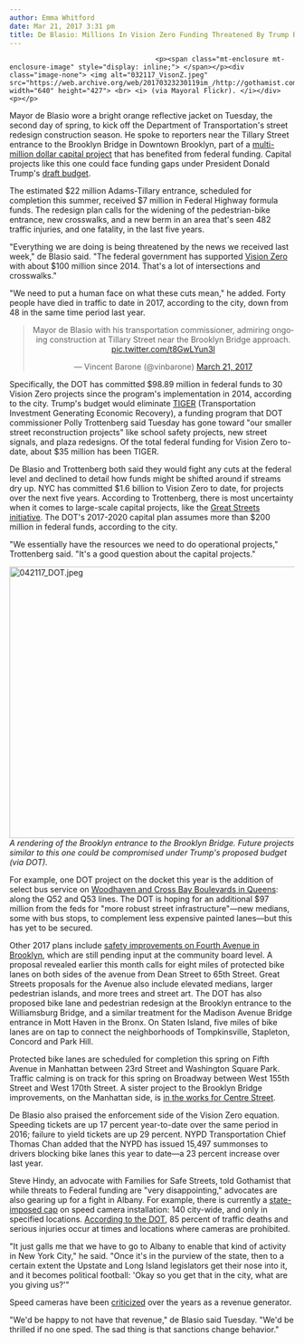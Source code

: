 ```yaml
---
author: Emma Whitford
date: Mar 21, 2017 3:31 pm
title: De Blasio: Millions In Vision Zero Funding Threatened By Trump Budget Cuts
---
```


	
										<p><span class="mt-enclosure mt-enclosure-image" style="display: inline;"> </span></p><div class="image-none"> <img alt="032117_VisonZ.jpeg" src="https://web.archive.org/web/20170323230119im_/http://gothamist.com/attachments/nyc_ewhitford/032117_VisonZ.jpeg" width="640" height="427"> <br> <i> (via Mayoral Flickr). </i></div> <p></p>

<p>Mayor de Blasio wore a bright orange reflective jacket on Tuesday, the second day of spring, to kick off the Department of Transportation&apos;s street redesign construction season. He spoke to reporters near the Tillary Street entrance to the Brooklyn Bridge in Downtown Brooklyn, part of a <a href="https://web.archive.org/web/20170323230119/http://www.nyc.gov/html/dot/html/motorist/brooklynbr_gateway.shtml">multi-million dollar capital project</a> that has benefited from federal funding. Capital projects like this one could face funding gaps under President Donald Trump&apos;s <a href="https://web.archive.org/web/20170323230119/http://gothamist.com/2017/03/17/trump_budget_cuts_nyc.php">draft budget</a>. </p>

<p>The estimated $22 million Adams-Tillary entrance, scheduled for completion this summer, received $7 million in Federal Highway formula funds. The redesign plan calls for the widening of the pedestrian-bike entrance, new crosswalks, and a new berm in an area that&apos;s seen 482 traffic injuries, and one fatality, in the last five years. </p>

<p>&quot;Everything we are doing is being threatened by the news we received last week,&quot; de Blasio said. &quot;The federal government has supported <a href="https://web.archive.org/web/20170323230119/http://gothamist.com/tags/visionzero">Vision Zero</a> with about $100 million since 2014. That&apos;s a lot of intersections and crosswalks.&quot;</p>

<p>&quot;We need to put a human face on what these cuts mean,&quot; he added. Forty people have died in traffic to date in 2017, according to the city, down from 48 in the same time period last year.</p>

<center><blockquote class="twitter-tweet" data-lang="en"><p lang="en" dir="ltr">Mayor de Blasio with his transportation commissioner, admiring ongoing construction at Tillary Street near the Brooklyn Bridge approach. <a href="https://web.archive.org/web/20170323230119/https://t.co/t8GwLYun3l">pic.twitter.com/t8GwLYun3l</a></p>&#x2014; Vincent Barone (@vinbarone) <a href="https://web.archive.org/web/20170323230119/https://twitter.com/vinbarone/status/844198282905686016">March 21, 2017</a></blockquote>
<script async src="//web.archive.org/web/20170323230119js_/http://platform.twitter.com/widgets.js" charset="utf-8"></script></center>

<p>Specifically, the DOT has committed $98.89 million in federal funds to 30 Vision Zero projects since the program&apos;s implementation in 2014, according to the city. Trump&apos;s budget would eliminate <a href="https://web.archive.org/web/20170323230119/https://www.transportation.gov/tiger">TIGER</a> (Transportation Investment Generating Economic Recovery), a funding program that DOT commissioner Polly Trottenberg said Tuesday has gone toward &quot;our smaller street reconstruction projects&quot; like school safety projects, new street signals, and plaza redesigns. Of the total federal funding for Vision Zero to-date, about $35 million has been TIGER. </p>

<p>De Blasio and Trottenberg both said they would fight any cuts at the federal level and declined to detail how funds might be shifted around if streams dry up. NYC has committed $1.6 billion to Vision Zero to date, for projects over the next five years. According to Trottenberg, there is most uncertainty when it comes to large-scale capital projects, like the <a href="https://web.archive.org/web/20170323230119/http://www.nyc.gov/html/dot/html/about/current-projects.shtml">Great Streets initiative</a>. The DOT&apos;s 2017-2020 capital plan assumes more than $200 million in federal funds, according to the city. </p>

<p>&quot;We essentially have the resources we need to do operational projects,&quot; Trottenberg said. &quot;It&apos;s a good question about the capital projects.&quot; </p>

<p><span class="mt-enclosure mt-enclosure-image" style="display: inline;"> </span></p><div class="image-none"> <img alt="042117_DOT.jpeg" src="https://web.archive.org/web/20170323230119im_/http://gothamist.com/attachments/nyc_ewhitford/042117_DOT.jpeg" width="640" height="480"> <br> <i> A rendering of the Brooklyn entrance to the Brooklyn Bridge. Future projects similar to this one could be compromised under Trump&apos;s proposed budget (via DOT). </i></div> <p></p>

<p>For example, one DOT project on the docket this year is the addition of select bus service on <a href="https://web.archive.org/web/20170323230119/https://www.dnainfo.com/new-york/20170111/rockaway-beach/rockaway-beach-woodhaven-boulevard-select-bus-service-q52-q53">Woodhaven and Cross Bay Boulevards in Queens</a>: along the Q52 and Q53 lines. The DOT is hoping for an additional $97 million from the feds for &quot;more robust street infrastructure&quot;&#x2014;new medians, some with bus stops, to complement less expensive painted lanes&#x2014;but this has yet to be secured. </p>

<p>Other 2017 plans include <a href="https://web.archive.org/web/20170323230119/https://www.dnainfo.com/new-york/20170316/park-slope/new-bike-lanes">safety improvements on Fourth Avenue in Brooklyn</a>, which are still pending input at the community board level. A proposal revealed earlier this month calls for eight miles of protected bike lanes on both sides of the avenue from Dean Street to 65th Street. Great Streets proposals for the Avenue also include elevated medians, larger pedestrian islands, and more trees and street art. The DOT has also proposed bike lane and pedestrian redesign at the Brooklyn entrance to the Williamsburg Bridge, and a similar treatment for the Madison Avenue Bridge entrance in Mott Haven in the Bronx. On Staten Island, five miles of bike lanes are on tap to connect the neighborhoods of Tompkinsville, Stapleton, Concord and Park Hill. </p>

<p>Protected bike lanes are scheduled for completion this spring on Fifth Avenue in Manhattan between 23rd Street and Washington Square Park. Traffic calming is on track for this spring on Broadway between West 155th Street and West 170th Street. A sister project to the Brooklyn Bridge improvements, on the Manhattan side, is <a href="https://web.archive.org/web/20170323230119/http://gothamist.com/2017/03/16/park_row_bike_lane.php">in the works for Centre Street</a>. </p>

<p>De Blasio also praised the enforcement side of the Vision Zero equation. Speeding tickets are up 17 percent year-to-date over the same period in 2016; failure to yield tickets are up 29 percent. NYPD Transportation Chief Thomas Chan added that the NYPD has issued 15,497 summonses to drivers blocking bike lanes this year to date&#x2014;a 23 percent increase over last year. </p>

<p>Steve Hindy, an advocate with Families for Safe Streets, told Gothamist that while threats to Federal funding are &quot;very disappointing,&quot; advocates are also gearing up for a fight in Albany. For example, there is currently a <a href="https://web.archive.org/web/20170323230119/http://nyc.streetsblog.org/2017/01/27/cuomo-can-save-lives-by-unshackling-nycs-speed-camera-program/">state-imposed cap</a> on speed camera installation: 140 city-wide, and only in specified locations. <a href="https://web.archive.org/web/20170323230119/http://www.villagevoice.com/news/the-next-big-vision-zero-victory-is-up-to-governor-cuomo-9612721">According to the DOT</a>, 85 percent of traffic deaths and serious injuries occur at times and locations where cameras are prohibited. </p>

<p>&quot;It just galls me that we have to go to Albany to enable that kind of activity in New York City,&quot; he said. &quot;Once it&apos;s in the purview of the state, then to a certain extent the Upstate and Long Island legislators get their nose into it, and it becomes political football: &apos;Okay so you get that in the city, what are you giving us?&apos;&quot; </p>

<p>Speed cameras have been <a href="https://web.archive.org/web/20170323230119/http://bklyner.com/revenue-camera-enforcement-nyc-sheepshead-bay/">criticized</a> over the years as a revenue generator. </p>

<p>&quot;We&apos;d be happy to not have that revenue,&quot; de Blasio said Tuesday. &quot;We&apos;d be thrilled if no one sped. The sad thing is that sanctions change behavior.&quot; </p>					
										
									
				